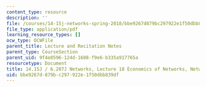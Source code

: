 ```yaml
---
content_type: resource
description: ''
file: /courses/14-15j-networks-spring-2018/bbe9267d879bc297922e1f50dbb839df_MIT14_15JS18_lec18.pdf
file_type: application/pdf
learning_resource_types: []
ocw_type: OCWFile
parent_title: Lecture and Recitation Notes
parent_type: CourseSection
parent_uid: 9f4e8596-124d-1608-f9e6-b335a917765a
resourcetype: Document
title: 14.15J / 6.207J Networks, Lecture 18 Economics of Networks, Networked Markets
uid: bbe9267d-879b-c297-922e-1f50dbb839df
---
```

